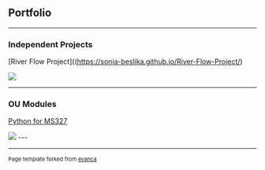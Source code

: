 ## Portfolio

---

### Independent Projects

[River Flow Project]((https://sonia-beslika.github.io/River-Flow-Project/)

<img src="images/dummy_thumbnail.jpg?raw=true"/>

---

### OU Modules

[Python for MS327](http://example.com/)

<img src="images/dummy_thumbnail.jpg?raw=true"/>
---




---
<p style="font-size:11px">Page template forked from <a href="https://github.com/evanca/quick-portfolio">evanca</a></p>
<!-- Remove above link if you don't want to attibute -->
